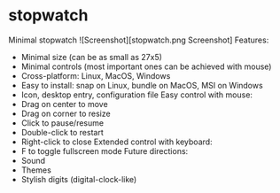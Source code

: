 # stopwatch
Minimal stopwatch
![Screenshot][stopwatch.png Screenshot]
Features:
* Minimal size (can be as small as 27x5)
* Minimal controls (most important ones can be achieved with mouse)
* Cross-platform: Linux, MacOS, Windows
* Easy to install: snap on Linux, bundle on MacOS, MSI on Windows
* Icon, desktop entry, configuration file
Easy control with mouse:
* Drag on center to move
* Drag on corner to resize
* Click to pause/resume
* Double-click to restart
* Right-click to close
Extended control with keyboard:
* F to toggle fullscreen mode
Future directions:
* Sound
* Themes
* Stylish digits (digital-clock-like)